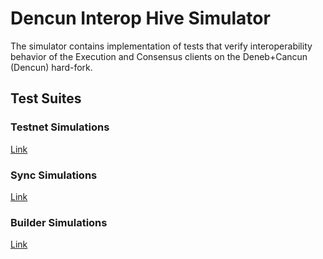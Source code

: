 # Dencun Interop Hive Simulator

The simulator contains implementation of tests that verify interoperability behavior of the
Execution and Consensus clients on the Deneb+Cancun (Dencun) hard-fork.

## Test Suites

### Testnet Simulations

[Link](suites/base/README.md)

### Sync Simulations

[Link](suites/sync/README.md)

### Builder Simulations

[Link](suites/builder/README.md)
